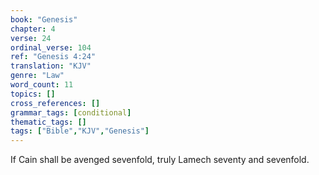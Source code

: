 ```yaml
---
book: "Genesis"
chapter: 4
verse: 24
ordinal_verse: 104
ref: "Genesis 4:24"
translation: "KJV"
genre: "Law"
word_count: 11
topics: []
cross_references: []
grammar_tags: [conditional]
thematic_tags: []
tags: ["Bible","KJV","Genesis"]
---
```

If Cain shall be avenged sevenfold, truly Lamech seventy and sevenfold.
